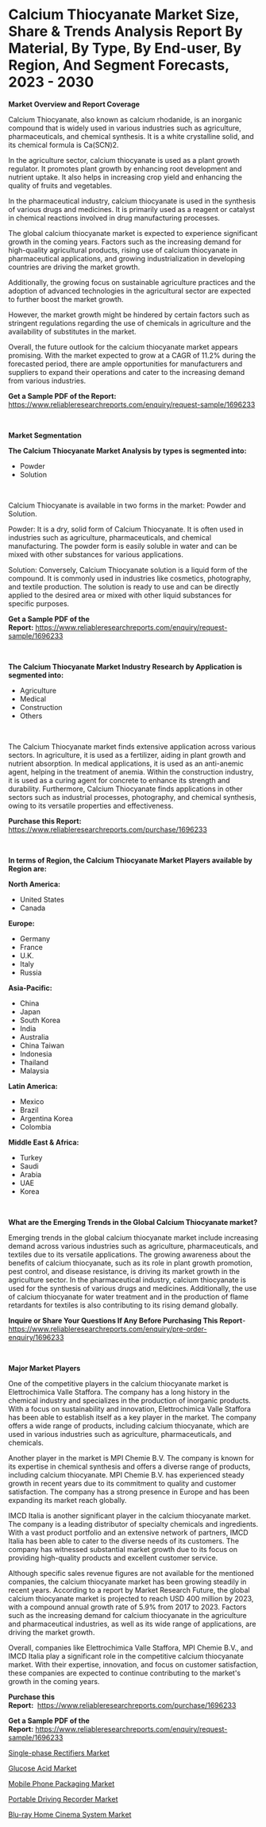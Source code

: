 <p><h1>Calcium Thiocyanate Market Size, Share & Trends Analysis Report By Material, By Type, By End-user, By Region, And Segment Forecasts, 2023 - 2030</h1></p><p><strong>Market Overview and Report Coverage</strong></p>
<p><p>Calcium Thiocyanate, also known as calcium rhodanide, is an inorganic compound that is widely used in various industries such as agriculture, pharmaceuticals, and chemical synthesis. It is a white crystalline solid, and its chemical formula is Ca(SCN)2.</p><p>In the agriculture sector, calcium thiocyanate is used as a plant growth regulator. It promotes plant growth by enhancing root development and nutrient uptake. It also helps in increasing crop yield and enhancing the quality of fruits and vegetables.</p><p>In the pharmaceutical industry, calcium thiocyanate is used in the synthesis of various drugs and medicines. It is primarily used as a reagent or catalyst in chemical reactions involved in drug manufacturing processes.</p><p>The global calcium thiocyanate market is expected to experience significant growth in the coming years. Factors such as the increasing demand for high-quality agricultural products, rising use of calcium thiocyanate in pharmaceutical applications, and growing industrialization in developing countries are driving the market growth.</p><p>Additionally, the growing focus on sustainable agriculture practices and the adoption of advanced technologies in the agricultural sector are expected to further boost the market growth.</p><p>However, the market growth might be hindered by certain factors such as stringent regulations regarding the use of chemicals in agriculture and the availability of substitutes in the market.</p><p>Overall, the future outlook for the calcium thiocyanate market appears promising. With the market expected to grow at a CAGR of 11.2% during the forecasted period, there are ample opportunities for manufacturers and suppliers to expand their operations and cater to the increasing demand from various industries.</p></p>
<p><strong>Get a Sample PDF of the Report:</strong> <a href="https://www.reliableresearchreports.com/enquiry/request-sample/1696233">https://www.reliableresearchreports.com/enquiry/request-sample/1696233</a></p>
<p>&nbsp;</p>
<p><strong>Market Segmentation</strong></p>
<p><strong>The Calcium Thiocyanate Market Analysis by types is segmented into:</strong></p>
<p><ul><li>Powder</li><li>Solution</li></ul></p>
<p>&nbsp;</p>
<p><p>Calcium Thiocyanate is available in two forms in the market: Powder and Solution. </p><p>Powder: It is a dry, solid form of Calcium Thiocyanate. It is often used in industries such as agriculture, pharmaceuticals, and chemical manufacturing. The powder form is easily soluble in water and can be mixed with other substances for various applications.</p><p>Solution: Conversely, Calcium Thiocyanate solution is a liquid form of the compound. It is commonly used in industries like cosmetics, photography, and textile production. The solution is ready to use and can be directly applied to the desired area or mixed with other liquid substances for specific purposes.</p></p>
<p><strong>Get a Sample PDF of the Report:</strong>&nbsp;<a href="https://www.reliableresearchreports.com/enquiry/request-sample/1696233">https://www.reliableresearchreports.com/enquiry/request-sample/1696233</a></p>
<p>&nbsp;</p>
<p><strong>The Calcium Thiocyanate Market Industry Research by Application is segmented into:</strong></p>
<p><ul><li>Agriculture</li><li>Medical</li><li>Construction</li><li>Others</li></ul></p>
<p>&nbsp;</p>
<p><p>The Calcium Thiocyanate market finds extensive application across various sectors. In agriculture, it is used as a fertilizer, aiding in plant growth and nutrient absorption. In medical applications, it is used as an anti-anemic agent, helping in the treatment of anemia. Within the construction industry, it is used as a curing agent for concrete to enhance its strength and durability. Furthermore, Calcium Thiocyanate finds applications in other sectors such as industrial processes, photography, and chemical synthesis, owing to its versatile properties and effectiveness.</p></p>
<p><strong>Purchase this Report:</strong>&nbsp; <a href="https://www.reliableresearchreports.com/purchase/1696233">https://www.reliableresearchreports.com/purchase/1696233</a></p>
<p>&nbsp;</p>
<p><strong>In terms of Region, the Calcium Thiocyanate Market Players available by Region are:</strong></p>
<p>
    <p> <strong> North America: </strong>
        <ul>
            <li>United States</li>
            <li>Canada</li>
        </ul>
        </p> 
    <p> <strong> Europe: </strong>
        <ul>
            <li>Germany</li>
            <li>France</li>
            <li>U.K.</li>
            <li>Italy</li>
            <li>Russia</li>
        </ul>
        </p> 
    <p> <strong> Asia-Pacific: </strong>
        <ul>
            <li>China</li>
            <li>Japan</li>
            <li>South Korea</li>
            <li>India</li>
            <li>Australia</li>
            <li>China Taiwan</li>
            <li>Indonesia</li>
            <li>Thailand</li>
            <li>Malaysia</li>
        </ul>
        </p> 
    <p> <strong> Latin America: </strong>
        <ul>
            <li>Mexico</li>
            <li>Brazil</li>
            <li>Argentina Korea</li>
            <li>Colombia</li>
        </ul>
        </p> 
    <p> <strong> Middle East & Africa: </strong>
        <ul>
            <li>Turkey</li>
            <li>Saudi</li>
            <li>Arabia</li>
            <li>UAE</li>
            <li>Korea</li>
        </ul>
    </p>
    </p>
<p>&nbsp;</p>
<p><strong>What are the Emerging Trends in the Global Calcium Thiocyanate market?</strong></p>
<p><p>Emerging trends in the global calcium thiocyanate market include increasing demand across various industries such as agriculture, pharmaceuticals, and textiles due to its versatile applications. The growing awareness about the benefits of calcium thiocyanate, such as its role in plant growth promotion, pest control, and disease resistance, is driving its market growth in the agriculture sector. In the pharmaceutical industry, calcium thiocyanate is used for the synthesis of various drugs and medicines. Additionally, the use of calcium thiocyanate for water treatment and in the production of flame retardants for textiles is also contributing to its rising demand globally.</p></p>
<p><strong>Inquire or Share Your Questions If Any Before Purchasing This Report</strong>- <a href="https://www.reliableresearchreports.com/enquiry/pre-order-enquiry/1696233">https://www.reliableresearchreports.com/enquiry/pre-order-enquiry/1696233</a></p>
<p>&nbsp;</p>
<p><strong>Major Market Players</strong></p>
<p><p>One of the competitive players in the calcium thiocyanate market is Elettrochimica Valle Staffora. The company has a long history in the chemical industry and specializes in the production of inorganic products. With a focus on sustainability and innovation, Elettrochimica Valle Staffora has been able to establish itself as a key player in the market. The company offers a wide range of products, including calcium thiocyanate, which are used in various industries such as agriculture, pharmaceuticals, and chemicals. </p><p>Another player in the market is MPI Chemie B.V. The company is known for its expertise in chemical synthesis and offers a diverse range of products, including calcium thiocyanate. MPI Chemie B.V. has experienced steady growth in recent years due to its commitment to quality and customer satisfaction. The company has a strong presence in Europe and has been expanding its market reach globally. </p><p>IMCD Italia is another significant player in the calcium thiocyanate market. The company is a leading distributor of specialty chemicals and ingredients. With a vast product portfolio and an extensive network of partners, IMCD Italia has been able to cater to the diverse needs of its customers. The company has witnessed substantial market growth due to its focus on providing high-quality products and excellent customer service. </p><p>Although specific sales revenue figures are not available for the mentioned companies, the calcium thiocyanate market has been growing steadily in recent years. According to a report by Market Research Future, the global calcium thiocyanate market is projected to reach USD 400 million by 2023, with a compound annual growth rate of 5.9% from 2017 to 2023. Factors such as the increasing demand for calcium thiocyanate in the agriculture and pharmaceutical industries, as well as its wide range of applications, are driving the market growth. </p><p>Overall, companies like Elettrochimica Valle Staffora, MPI Chemie B.V., and IMCD Italia play a significant role in the competitive calcium thiocyanate market. With their expertise, innovation, and focus on customer satisfaction, these companies are expected to continue contributing to the market's growth in the coming years.</p></p>
<p><strong>Purchase this Report:</strong>&nbsp;&nbsp;<a href="https://www.reliableresearchreports.com/purchase/1696233">https://www.reliableresearchreports.com/purchase/1696233</a></p>
<p></p>
<p><strong>Get a Sample PDF of the Report:</strong>&nbsp;<a href="https://www.reliableresearchreports.com/enquiry/request-sample/1696233">https://www.reliableresearchreports.com/enquiry/request-sample/1696233</a></p>
<p><p><a href="https://medium.com/@truly.fight.must/single-phase-rectifiers-market-share-evolution-and-market-growth-trends-2023-2030-c1d91f93a857">Single-phase Rectifiers Market</a></p><p><a href="https://github.com/provorikovar/Market-Research-Report-List-1/blob/main/glucose-acid-market.md">Glucose Acid Market</a></p><p><a href="https://github.com/kipkeeva/Market-Research-Report-List-1/blob/main/mobile-phone-packaging-market.md">Mobile Phone Packaging Market</a></p><p><a href="https://medium.com/@bulk.cream.roll/portable-driving-recorder-nbsp-market-focuses-on-market-share-size-and-projected-forecast-till-546317b0b1a9">Portable Driving Recorder Market</a></p><p><a href="https://medium.com/@grab.track.out/blu-ray-home-cinema-system-market-size-cagr-trends-2024-2030-049f682e30aa">Blu-ray Home Cinema System Market</a></p></p>